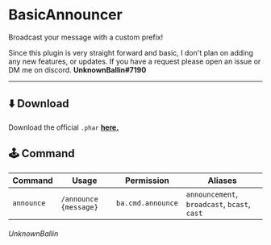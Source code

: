 # BasicAnnouncer
Broadcast your message with a custom prefix!

Since this plugin is very straight forward and basic, I don't plan on adding any new features, or updates. If you have a request please open an issue or DM me on discord. **UnknownBallin#7190**

---

## ⬇️ Download
Download the official `.phar` **[here.](https://github.com/UnknownBallin/BasicAnnouncer/releases)**

## 🕹 Command
| Command | Usage | Permission | Aliases |
| ------- | ----- | ----------- | ------- |
| `announce` | `/announce {message}` | `ba.cmd.announce` | `announcement`, `broadcast`, `bcast`, `cast` |

###### *UnknownBallin*
